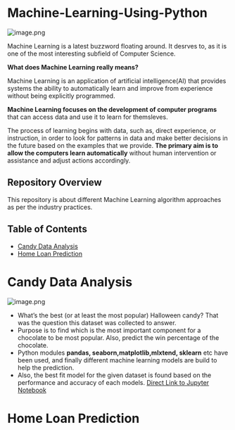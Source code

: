 # Machine-Learning-Using-Python

![image.png](https://imarticus.org/wp-content/uploads/2018/07/machine-learning.png)

Machine Learning is a latest buzzword floating around. It desrves to, as it is one of the most interesting subfield of Computer Science.

__What does Machine Learning really means?__

Machine Learning is an application of artificial intelligence(AI) that provides systems the ability to automatically learn and improve from experience without being explicitly programmed.

__Machine Learning focuses on the development of computer programs__ that can access data and use it to learn for themsleves.

The process of learning begins with data, such as, direct experience, or instruction, in order to look for patterns in data and make better decisions in the future based on the examples that we provide. __The primary aim is to allow the computers learn automatically__ without human intervention or assistance and adjust actions accordingly. 


## Repository Overview
This repository is about different Machine Learning algorithm approaches as per the industry practices.

## Table of Contents
- [Candy Data Analysis](#section1)<br>
- [Home Loan Prediction](#section2)<br>


<a id=section1></a>
# Candy Data Analysis
![image.png](https://www.nickspizzapub.com/wp-content/uploads/2017/10/nickshal.jpg)

- What’s the best (or at least the most popular) Halloween candy? That was the question this dataset was collected to answer. 
- Purpose is to find which is the most important component for a chocolate to be most popular. Also, predict the win percentage of the chocolate. 
- Python modules __pandas, seaborn,matplotlib,mlxtend, sklearn__ etc have been used, and finally different machine learning models are build to help the prediction. 
- Also, the best fit model for the given dataset is found based on the performance and accuracy of each models.
[Direct Link to Jupyter Notebook](https://github.com/prasunk/Machine-Learning-Using-Python/blob/master/Candy%20Data%20Analysis/Candy_Data_Analysis.ipynb)


<a id=section2></a>
# Home Loan Prediction
